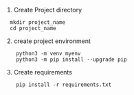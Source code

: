 1. Create Project directory
  ```
    mkdir project_name
    cd project_name
  ```
2. create project environment
```
    python3 -m venv myenv
    python3 -m pip install --upgrade pip
```
3. Create requirements
```
    pip install -r requirements.txt
```
